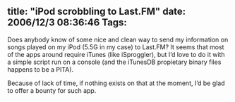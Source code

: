 title: "iPod scrobbling to Last.FM"
date: 2006/12/3 08:36:46
Tags: 
---
<p>Does anybody know of some nice and clean way to send my information on songs played on my iPod (5.5G in my case) to Last.FM? It seems that most of the apps around require iTunes (like iSproggler), but I&#8217;d love to do it with a simple script run on a console (and the iTunesDB propietary binary files happens to be a PITA).</p>

<p>Because of lack of time, if nothing exists on that at the moment, I&#8217;d be glad to offer a bounty for such app.</p>
